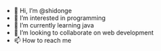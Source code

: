 - 👋 Hi, I’m @shidonge
- 👀 I’m interested in programming
- 🌱 I’m currently learning java
- 💞️ I’m looking to collaborate on web development
- 📫 How to reach me

<!---
shidonge/shidonge is a ✨ special ✨ repository because its `README.md` (this file) appears on your GitHub profile.
You can click the Preview link to take a look at your changes.
--->
